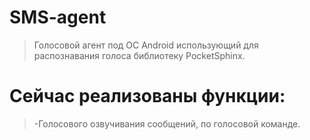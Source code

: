 # SMS-agent
 >Голосовой агент под ОС Android использующий для распознавания голоса библиотеку PocketSphinx.
  # Сейчас реализованы функции:
 >-Голосового озвучивания сообщений, по голосовой команде.

